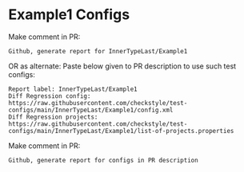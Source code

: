 # Example1 Configs
Make comment in PR:
```
Github, generate report for InnerTypeLast/Example1
```
OR as alternate:
Paste below given to PR description to use such test configs:
```
Report label: InnerTypeLast/Example1
Diff Regression config: https://raw.githubusercontent.com/checkstyle/test-configs/main/InnerTypeLast/Example1/config.xml
Diff Regression projects: https://raw.githubusercontent.com/checkstyle/test-configs/main/InnerTypeLast/Example1/list-of-projects.properties
```
Make comment in PR:
```
Github, generate report for configs in PR description
```
